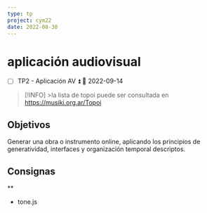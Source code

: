 ```yaml
---
type: tp
project: cym22
date: 2022-08-30
---
```


# aplicación audiovisual

- [ ] TP2  - Aplicación AV ⏫ 📅 2022-09-14

> [!INFO] >la lista de topoi puede ser consultada en https://musiki.org.ar/Topoi

## Objetivos

Generar una obra o instrumento online, aplicando los principios de generatividad, interfaces y organización temporal descriptos.

## Consignas
**
- tone.js

